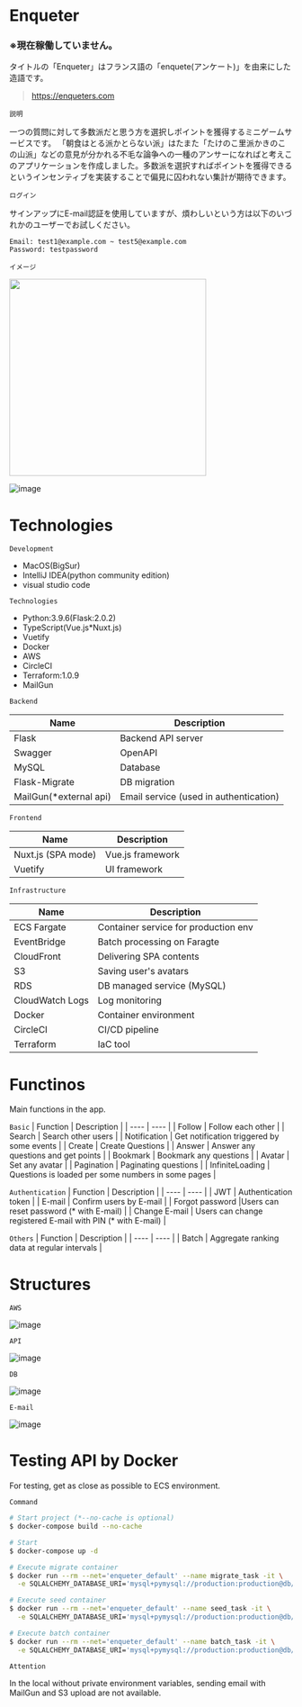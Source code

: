 # Enqueter

### ※現在稼働していません。

タイトルの「Enqueter」はフランス語の「enquete(アンケート)」を由来にした造語です。

> https://enqueters.com

`説明`

  一つの質問に対して多数派だと思う方を選択しポイントを獲得するミニゲームサービスです。
「朝食はとる派かとらない派」はたまた「たけのこ里派かきのこの山派」などの意見が分かれる不毛な論争への一種のアンサーになればと考えこのアプリケーションを作成しました。多数派を選択すればポイントを獲得できるというインセンティブを実装することで偏見に囚われない集計が期待できます。

`ログイン`

サインアップにE-mail認証を使用していますが、煩わしいという方は以下のいづれかのユーザーでお試しください。
```
Email: test1@example.com ~ test5@example.com
Password: testpassword 
```

`イメージ`

<img src="images/sample-1.jpg" width="350">

![image](images/sample-2.png)


# Technologies

`Development`
* MacOS(BigSur)
* IntelliJ IDEA(python community edition)
* visual studio code

`Technologies`

* Python:3.9.6(Flask:2.0.2)
* TypeScript(Vue.js*Nuxt.js)
* Vuetify
* Docker
* AWS
* CircleCI
* Terraform:1.0.9
* MailGun

`Backend`

|  Name  |  Description  |
| ---- | ---- |
|  Flask  | Backend API server |
|  Swagger  | OpenAPI |
|  MySQL  | Database  |
|  Flask-Migrate  | DB migration  |
|  MailGun(*external api)  | Email service (used in authentication)  |

`Frontend`

|  Name  |  Description  |
| ---- | ---- |
|  Nuxt.js (SPA mode)  | Vue.js framework  |
|  Vuetify  | UI framework |

`Infrastructure`

|  Name  |  Description  |
| ---- | ---- |
|  ECS Fargate  | Container service for production env |
|  EventBridge | Batch processing on Faragte  |
|  CloudFront  | Delivering SPA contents  |
|  S3  | Saving user's avatars|
|  RDS  | DB managed service (MySQL)  |
|  CloudWatch Logs  | Log monitoring  |
|  Docker  | Container environment |
|  CircleCI  | CI/CD pipeline |
|  Terraform  | IaC tool |

# Functinos
Main functions in the app.

`Basic`
| Function | Description |
| ---- | ---- |
| Follow | Follow each other |
| Search | Search other users |
| Notification | Get notification triggered by some events |
|  Create | Create Questions |
|  Answer | Answer any questions and get points |
|  Bookmark | Bookmark any questions |
|  Avatar | Set any avatar |
|  Pagination | Paginating questions |
|  InfiniteLoading | Questions is loaded per some numbers in some pages |

`Authentication`
|  Function  |  Description  |
| ---- | ---- |
| JWT | Authentication token |
| E-mail | Confirm users by E-mail |
| Forgot password |Users can reset password (* with E-mail) |
| Change E-mail | Users can change registered E-mail with PIN (* with E-mail) |

`Others`
|  Function  |  Description  |
| ---- | ---- |
| Batch | Aggregate ranking data at regular intervals |

# Structures

`AWS`

![image](images/aws-structure.png)

`API`

![image](images/api-structure.png)

`DB`

![image](images/db-structure.png)

`E-mail`

![image](images/email-sample.png)



# Testing API by Docker

For testing, get as close as possible to ECS environment.

`Command`

```bash
# Start project (*--no-cache is optional)
$ docker-compose build --no-cache

# Start
$ docker-compose up -d

# Execute migrate container 
$ docker run --rm --net='enqueter_default' --name migrate_task -it \
  -e SQLALCHEMY_DATABASE_URI='mysql+pymysql://production:production@db/production?charset=utf8mb4' enqueter_api flask db upgrade

# Execute seed container 
$ docker run --rm --net='enqueter_default' --name seed_task -it \
  -e SQLALCHEMY_DATABASE_URI='mysql+pymysql://production:production@db/production?charset=utf8mb4' enqueter_api sh shell/seed.sh

# Execute batch container
$ docker run --rm --net='enqueter_default' --name batch_task -it \
  -e SQLALCHEMY_DATABASE_URI='mysql+pymysql://production:production@db/production?charset=utf8mb4' enqueter_api sh shell/batch.sh
```

`Attention`

In the local without private environment variables, sending email with MailGun and S3 upload are not available.
